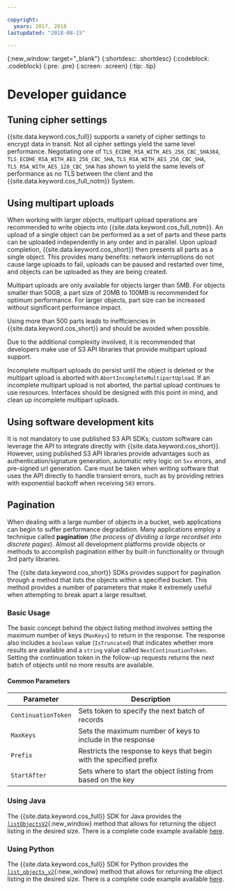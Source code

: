 ```yaml
---

copyright:
  years: 2017, 2018
lastupdated: "2018-08-15"

---
```

{:new_window: target="_blank"}
{:shortdesc: .shortdesc}
{:codeblock: .codeblock}
{:pre: .pre}
{:screen: .screen}
{:tip: .tip}

# Developer guidance

## Tuning cipher settings
{{site.data.keyword.cos_full}} supports a variety of cipher settings to encrypt data in transit. Not all cipher settings yield the same level performance. Negotiating one of `TLS_ECDHE_RSA_WITH_AES_256_CBC_SHA384`, `TLS_ECDHE_RSA_WITH_AES_256_CBC_SHA`, `TLS_RSA_WITH_AES_256_CBC_SHA`, `TLS_RSA_WITH_AES_128_CBC_SHA` has shown to yield the same levels of performance as no TLS between the client and the {{site.data.keyword.cos_full_notm}} System.

## Using multipart uploads
When working with larger objects, multipart upload operations are recommended to write objects into {{site.data.keyword.cos_full_notm}}. An upload of a single object can be performed as a set of parts and these parts can be uploaded independently in any order and in parallel. Upon upload completion, {{site.data.keyword.cos_short}} then presents all parts as a single object. This provides many benefits: network interruptions do not cause large uploads to fail, uploads can be paused and restarted over time, and objects can be uploaded as they are being created.

Multipart uploads are only available for objects larger than 5MB. For objects smaller than 50GB, a part size of 20MB to 100MB is recommended for optimum performance. For larger objects, part size can be increased without significant performance impact.

Using more than 500 parts leads to inefficiencies in {{site.data.keyword.cos_short}} and should be avoided when possible.

Due to the additional complexity involved, it is recommended that developers make use of S3 API libraries that provide multipart upload support.

Incomplete multipart uploads do persist until the object is deleted or the multipart upload is aborted with `AbortIncompleteMultipartUpload`. If an incomplete multipart upload is not aborted, the partial upload continues to use resources.  Interfaces should be designed with this point in mind, and clean up incomplete multipart uploads.

## Using software development kits

It is not mandatory to use published S3 API SDKs; custom software can leverage the API to integrate directly with {{site.data.keyword.cos_short}}. However, using published S3 API libraries provide advantages such as authentication/signature generation, automatic retry logic on `5xx` errors, and pre-signed url generation. Care must be taken when writing software that uses the API directly to handle transient errors, such as by providing retries with exponential backoff when receiving `503` errors.

## Pagination

When dealing with a large number of objects in a bucket, web applications can begin to suffer performance degradation.  Many applications employ a technique called **pagination** (*the process of dividing a large recordset into discrete pages*).  Almost all development platforms provide objects or methods to accomplish pagination either by built-in functionality or through 3rd party libraries.

The {{site.data.keyword.cos_short}} SDKs provides support for pagination through a method that lists the objects within a specified bucket.  This method provides a number of parameters that make it extremely useful when attempting to break apart a large resultset.

### Basic Usage

The basic concept behind the object listing method involves setting the maximum number of keys (`MaxKeys`) to return in the response.  The response also includes a `boolean` value (`IsTruncated`) that indicates whether more results are available and a `string` value called `NextContinuationToken`.  Setting the continuation token in the follow-up requests returns the next batch of objects until no more results are available.

#### Common Parameters

|Parameter|Description|
|---|---|
|`ContinuationToken`|Sets token to specify the next batch of records|
|`MaxKeys`|Sets the maximum number of keys to include in the response|
|`Prefix`|Restricts the response to keys that begin with the specified prefix|
|`StartAfter`|Sets where to start the object listing from based on the key|

### Using Java

The {{site.data.keyword.cos_full}} SDK for Java provides the [`listObjectsV2`](https://ibm.github.io/ibm-cos-sdk-java/com/ibm/cloud/objectstorage/services/s3/AmazonS3.html#listObjectsV2-com.ibm.cloud.objectstorage.services.s3.model.ListObjectsV2Request-){:new_window} method that allows for returning the object listing in the desired size.  There is a complete code example available [here](/docs/services/cloud-object-storage/libraries/java.html#list-objects-v2).

### Using Python

The {{site.data.keyword.cos_full}} SDK for Python provides the [`list_objects_v2`](https://ibm.github.io/ibm-cos-sdk-python/reference/services/s3.html#S3.Client.list_objects_v2){:new_window} method that allows for returning the object listing in the desired size.  There is a complete code example available [here](/docs/services/cloud-object-storage/libraries/python.html#list-objects-v2).
